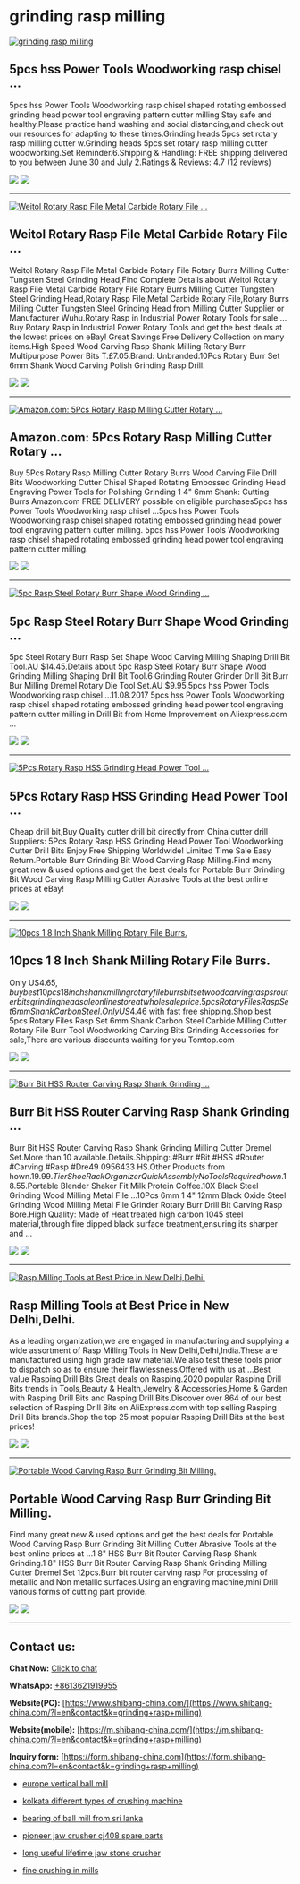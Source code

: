 # grinding rasp milling

<a href="https://swt.shibang-china.com/?l=en&img&k=grinding+rasp+milling" target="_blank">![grinding rasp milling](http://static.shibang-china.com/all-800x300/1002.jpg)</a>

## 5pcs hss Power Tools Woodworking rasp chisel …
5pcs hss Power Tools Woodworking rasp chisel shaped rotating embossed grinding head power tool engraving pattern cutter milling Stay safe and healthy.Please practice hand washing and social distancing,and check out our resources for adapting to these times.Grinding heads 5pcs set rotary rasp milling cutter w.Grinding heads 5pcs set rotary rasp milling cutter woodworking.Set Reminder.6.Shipping &amp; Handling: FREE shipping delivered to you between June 30 and July 2.Ratings &amp; Reviews: 4.7 (12 reviews)


<a href="https://whatsapp.shibangsoft.com/WhatsApp.php" target="_blank" title="WhatsApp">![](http://static.shibang-china.com/icon/whatsapp.png)</a> <a href="https://swt.shibang-china.com/?l=en&icon&k=grinding+rasp+milling" target="_blank">![](http://static.shibang-china.com/icon/chat-en.png)</a>

---

<a href="https://swt.shibang-china.com/?l=en&img&k=grinding+rasp+milling" target="_blank">![Weitol Rotary Rasp File Metal Carbide Rotary File …](http://static.shibang-china.com/all-800x300/840.jpg)</a>

## Weitol Rotary Rasp File Metal Carbide Rotary File …
Weitol Rotary Rasp File Metal Carbide Rotary File Rotary Burrs Milling Cutter Tungsten Steel Grinding Head,Find Complete Details about Weitol Rotary Rasp File Metal Carbide Rotary File Rotary Burrs Milling Cutter Tungsten Steel Grinding Head,Rotary Rasp File,Metal Carbide Rotary File,Rotary Burrs Milling Cutter Tungsten Steel Grinding Head from Milling Cutter Supplier or Manufacturer Wuhu.Rotary Rasp in Industrial Power Rotary Tools for sale …Buy Rotary Rasp in Industrial Power Rotary Tools and get the best deals at the lowest prices on eBay! Great Savings Free Delivery Collection on many items.High Speed Wood Carving Rasp Shank Milling Rotary Burr Multipurpose Power Bits T.&#163;7.05.Brand: Unbranded.10Pcs Rotary Burr Set 6mm Shank Wood Carving Polish Grinding Rasp Drill.


<a href="https://whatsapp.shibangsoft.com/WhatsApp.php" target="_blank" title="WhatsApp">![](http://static.shibang-china.com/icon/whatsapp.png)</a> <a href="https://swt.shibang-china.com/?l=en&icon&k=grinding+rasp+milling" target="_blank">![](http://static.shibang-china.com/icon/chat-en.png)</a>

---

<a href="https://swt.shibang-china.com/?l=en&img&k=grinding+rasp+milling" target="_blank">![Amazon.com: 5Pcs Rotary Rasp Milling Cutter Rotary …](http://static.shibang-china.com/all-800x300/262.jpg)</a>

## Amazon.com: 5Pcs Rotary Rasp Milling Cutter Rotary …
Buy 5Pcs Rotary Rasp Milling Cutter Rotary Burrs Wood Carving File Drill Bits Woodworking Cutter Chisel Shaped Rotating Embossed Grinding Head Engraving Power Tools for Polishing Grinding 1 4&quot; 6mm Shank: Cutting Burrs Amazon.com FREE DELIVERY possible on eligible purchases5pcs hss Power Tools Woodworking rasp chisel …5pcs hss Power Tools Woodworking rasp chisel shaped rotating embossed grinding head power tool engraving pattern cutter milling. 5pcs hss Power Tools Woodworking rasp chisel shaped rotating embossed grinding head power tool engraving pattern cutter milling.


<a href="https://whatsapp.shibangsoft.com/WhatsApp.php" target="_blank" title="WhatsApp">![](http://static.shibang-china.com/icon/whatsapp.png)</a> <a href="https://swt.shibang-china.com/?l=en&icon&k=grinding+rasp+milling" target="_blank">![](http://static.shibang-china.com/icon/chat-en.png)</a>

---

<a href="https://swt.shibang-china.com/?l=en&img&k=grinding+rasp+milling" target="_blank">![5pc Rasp Steel Rotary Burr Shape Wood Grinding …](http://static.shibang-china.com/all-800x300/895.jpg)</a>

## 5pc Rasp Steel Rotary Burr Shape Wood Grinding …
5pc Steel Rotary Burr Rasp Set Shape Wood Carving Milling Shaping Drill Bit Tool.AU $14.45.Details about 5pc Rasp Steel Rotary Burr Shape Wood Grinding Milling Shaping Drill Bit Tool.6 Grinding Router Grinder Drill Bit Burr Bur Milling Dremel Rotary Die Tool Set.AU $9.95.5pcs hss Power Tools Woodworking rasp chisel …11.08.2017 5pcs hss Power Tools Woodworking rasp chisel shaped rotating embossed grinding head power tool engraving pattern cutter milling in Drill Bit from Home Improvement on Aliexpress.com …


<a href="https://whatsapp.shibangsoft.com/WhatsApp.php" target="_blank" title="WhatsApp">![](http://static.shibang-china.com/icon/whatsapp.png)</a> <a href="https://swt.shibang-china.com/?l=en&icon&k=grinding+rasp+milling" target="_blank">![](http://static.shibang-china.com/icon/chat-en.png)</a>

---

<a href="https://swt.shibang-china.com/?l=en&img&k=grinding+rasp+milling" target="_blank">![5Pcs Rotary Rasp HSS Grinding Head Power Tool …](http://static.shibang-china.com/all-800x300/1283.jpg)</a>

## 5Pcs Rotary Rasp HSS Grinding Head Power Tool …
Cheap drill bit,Buy Quality cutter drill bit directly from China cutter drill Suppliers: 5Pcs Rotary Rasp HSS Grinding Head Power Tool Woodworking Cutter Drill Bits Enjoy Free Shipping Worldwide! Limited Time Sale Easy Return.Portable Burr Grinding Bit Wood Carving Rasp Milling.Find many great new &amp; used options and get the best deals for Portable Burr Grinding Bit Wood Carving Rasp Milling Cutter Abrasive Tools at the best online prices at eBay!


<a href="https://whatsapp.shibangsoft.com/WhatsApp.php" target="_blank" title="WhatsApp">![](http://static.shibang-china.com/icon/whatsapp.png)</a> <a href="https://swt.shibang-china.com/?l=en&icon&k=grinding+rasp+milling" target="_blank">![](http://static.shibang-china.com/icon/chat-en.png)</a>

---

<a href="https://swt.shibang-china.com/?l=en&img&k=grinding+rasp+milling" target="_blank">![10pcs 1 8 Inch Shank Milling Rotary File Burrs.](http://static.shibang-china.com/all-800x300/101.jpg)</a>

## 10pcs 1 8 Inch Shank Milling Rotary File Burrs.
Only US$4.65,buy best 10pcs 1 8 inch shank milling rotary file burrs bit set wood carving rasps router bits grinding head sale online store at wholesale price.5pcs Rotary Files Rasp Set 6mm Shank Carbon Steel.Only US$4.46 with fast free shipping.Shop best 5pcs Rotary Files Rasp Set 6mm Shank Carbon Steel Carbide Milling Cutter Rotary File Burr Tool Woodworking Carving Bits Grinding Accessories for sale,There are various discounts waiting for you Tomtop.com


<a href="https://whatsapp.shibangsoft.com/WhatsApp.php" target="_blank" title="WhatsApp">![](http://static.shibang-china.com/icon/whatsapp.png)</a> <a href="https://swt.shibang-china.com/?l=en&icon&k=grinding+rasp+milling" target="_blank">![](http://static.shibang-china.com/icon/chat-en.png)</a>

---

<a href="https://swt.shibang-china.com/?l=en&img&k=grinding+rasp+milling" target="_blank">![Burr Bit HSS Router Carving Rasp Shank Grinding …](http://static.shibang-china.com/all-800x300/912.jpg)</a>

## Burr Bit HSS Router Carving Rasp Shank Grinding …
Burr Bit HSS Router Carving Rasp Shank Grinding Milling Cutter Dremel Set.More than 10 available.Details.Shipping:.#Burr #Bit #HSS #Router #Carving #Rasp #Dre49 0956433 HS.Other Products from hown.$19.99.Tier Shoe Rack Organizer Quick Assembly No Tools Required hown.$18.55.Portable Blender Shaker Fit Milk Protein Coffee.10X Black Steel Grinding Wood Milling Metal File …10Pcs 6mm 1 4&quot; 12mm Black Oxide Steel Grinding Wood Milling Metal File Grinder Rotary Burr Drill Bit Carving Rasp Bore.High Quality: Made of Heat treated high carbon 1045 steel material,through fire dipped black surface treatment,ensuring its sharper and …


<a href="https://whatsapp.shibangsoft.com/WhatsApp.php" target="_blank" title="WhatsApp">![](http://static.shibang-china.com/icon/whatsapp.png)</a> <a href="https://swt.shibang-china.com/?l=en&icon&k=grinding+rasp+milling" target="_blank">![](http://static.shibang-china.com/icon/chat-en.png)</a>

---

<a href="https://swt.shibang-china.com/?l=en&img&k=grinding+rasp+milling" target="_blank">![Rasp Milling Tools at Best Price in New Delhi,Delhi.](http://static.shibang-china.com/all-800x300/1221.jpg)</a>

## Rasp Milling Tools at Best Price in New Delhi,Delhi.
As a leading organization,we are engaged in manufacturing and supplying a wide assortment of Rasp Milling Tools in New Delhi,Delhi,India.These are manufactured using high grade raw material.We also test these tools prior to dispatch so as to ensure their flawlessness.Offered with us at …Best value Rasping Drill Bits Great deals on Rasping.2020 popular Rasping Drill Bits trends in Tools,Beauty &amp; Health,Jewelry &amp; Accessories,Home &amp; Garden with Rasping Drill Bits and Rasping Drill Bits.Discover over 864 of our best selection of Rasping Drill Bits on AliExpress.com with top selling Rasping Drill Bits brands.Shop the top 25 most popular Rasping Drill Bits at the best prices!


<a href="https://whatsapp.shibangsoft.com/WhatsApp.php" target="_blank" title="WhatsApp">![](http://static.shibang-china.com/icon/whatsapp.png)</a> <a href="https://swt.shibang-china.com/?l=en&icon&k=grinding+rasp+milling" target="_blank">![](http://static.shibang-china.com/icon/chat-en.png)</a>

---

<a href="https://swt.shibang-china.com/?l=en&img&k=grinding+rasp+milling" target="_blank">![Portable Wood Carving Rasp Burr Grinding Bit Milling.](http://static.shibang-china.com/all-800x300/274.jpg)</a>

## Portable Wood Carving Rasp Burr Grinding Bit Milling.
Find many great new &amp; used options and get the best deals for Portable Wood Carving Rasp Burr Grinding Bit Milling Cutter Abrasive Tools at the best online prices at …1 8&quot; HSS Burr Bit Router Carving Rasp Shank Grinding.1 8&quot; HSS Burr Bit Router Carving Rasp Shank Grinding Milling Cutter Dremel Set 12pcs.Burr bit router carving rasp For processing of metallic and Non metallic surfaces.Using an engraving machine,mini Drill various forms of cutting part provide.


<a href="https://whatsapp.shibangsoft.com/WhatsApp.php" target="_blank" title="WhatsApp">![](http://static.shibang-china.com/icon/whatsapp.png)</a> <a href="https://swt.shibang-china.com/?l=en&icon&k=grinding+rasp+milling" target="_blank">![](http://static.shibang-china.com/icon/chat-en.png)</a>

---
## Contact us:

**Chat Now:** [Click to chat](https://swt.shibang-china.com?l=en&contact&k=grinding+rasp+milling)

**WhatsApp:**  [+8613621919955](https://whatsapp.shibangsoft.com/WhatsApp.php)

**Website(PC):** [https://www.shibang-china.com/](https://www.shibang-china.com/?l=en&contact&k=grinding+rasp+milling)

**Website(mobile):** [https://m.shibang-china.com/](https://m.shibang-china.com/?l=en&contact&k=grinding+rasp+milling)

**Inquiry form:** [https://form.shibang-china.com](https://form.shibang-china.com?l=en&contact&k=grinding+rasp+milling)

* [europe vertical ball mill](../155/europe%20vertical%20ball%20mill.md)

* [kolkata different types of crushing machine](../158/kolkata%20different%20types%20of%20crushing%20machine.md)

* [bearing of ball mill from sri lanka](../152/bearing%20of%20ball%20mill%20from%20sri%20lanka.md)

* [pioneer jaw crusher cj408 spare parts](../160/pioneer%20jaw%20crusher%20cj408%20spare%20parts.md)

* [long useful lifetime jaw stone crusher](../152/long%20useful%20lifetime%20jaw%20stone%20crusher.md)

* [fine crushing in mills](../158/fine%20crushing%20in%20mills.md)